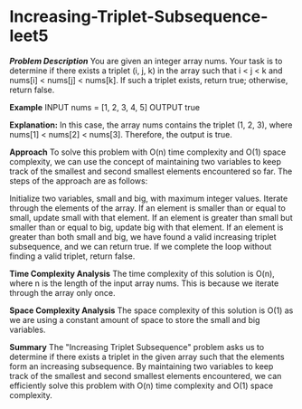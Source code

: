# Increasing-Triplet-Subsequence-leet5

_**Problem Description**_
You are given an integer array nums. Your task is to determine if there exists a triplet (i, j, k) in the array such that i < j < k and nums[i] < nums[j] < nums[k]. If such a triplet exists, return true; otherwise, return false.

**Example**
INPUT nums = [1, 2, 3, 4, 5]
OUTPUT true


**Explanation:**
In this case, the array nums contains the triplet (1, 2, 3), where nums[1] < nums[2] < nums[3]. Therefore, the output is true.


**Approach**
To solve this problem with O(n) time complexity and O(1) space complexity, we can use the concept of maintaining two variables to keep track of the smallest and second smallest elements encountered so far. The steps of the approach are as follows:


Initialize two variables, small and big, with maximum integer values.
Iterate through the elements of the array.
If an element is smaller than or equal to small, update small with that element.
If an element is greater than small but smaller than or equal to big, update big with that element.
If an element is greater than both small and big, we have found a valid increasing triplet subsequence, and we can return true.
If we complete the loop without finding a valid triplet, return false.


**Time Complexity Analysis**
The time complexity of this solution is O(n), where n is the length of the input array nums. This is because we iterate through the array only once.

 
**Space Complexity Analysis**
The space complexity of this solution is O(1) as we are using a constant amount of space to store the small and big variables.

  
**Summary**
The "Increasing Triplet Subsequence" problem asks us to determine if there exists a triplet in the given array such that the elements form an increasing subsequence. By maintaining two variables to keep track of the smallest and second smallest elements encountered, we can efficiently solve this problem with O(n) time complexity and O(1) space complexity.
